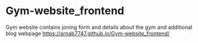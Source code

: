 # Gym-website_frontend
Gym website contains joning form and details about the gym and additional blog webpage
https://arnab7747.github.io/Gym-website_frontend/
